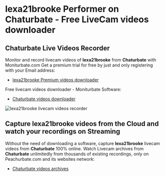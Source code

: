 # lexa21brooke Performer on Chaturbate - Free LiveCam videos downloader

## Chaturbate Live Videos Recorder

Monitor and record livecam videos of **lexa21brooke** from **Chaturbate** with Moniturbate.com
Get a premium trial for free by just and only registering with your Email address:
* [lexa21brooke Premium videos downloader](https://moniturbate.com/request-demo-licence-key.html)

Free livecam videos downloader - Moniturbate Software:
* [Chaturbate videos downloader](https://moniturbate.com/moniturbate-download-software.html)

![lexa21brooke livecam videos recorder](https://peachurnet.com/templates/moniturbate-software.png)


## Capture lexa21brooke videos from the Cloud and watch your recordings on Streaming

Without the need of downloading a software, capture **lexa21brooke** livecam videos from **Chaturbate** 100% online.
Watch Livecam archives from **Chaturbate** unlimitedly from thousands of existing recordings, only on Peachurbate.com and its websites network:
* [Chaturbate videos archives](https://peachurnet.com/)